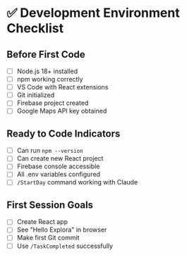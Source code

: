 # ✅ Development Environment Checklist

## Before First Code
- [ ] Node.js 18+ installed
- [ ] npm working correctly
- [ ] VS Code with React extensions
- [ ] Git initialized
- [ ] Firebase project created
- [ ] Google Maps API key obtained

## Ready to Code Indicators
- [ ] Can run `npm --version`
- [ ] Can create new React project
- [ ] Firebase console accessible
- [ ] All .env variables configured
- [ ] `/StartDay` command working with Claude

## First Session Goals
- [ ] Create React app
- [ ] See "Hello Explora" in browser
- [ ] Make first Git commit
- [ ] Use `/TaskCompleted` successfully